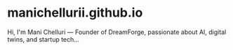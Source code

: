 # manichellurii.github.io
Hi, I'm Mani Chelluri — Founder of DreamForge, passionate about AI, digital twins, and startup tech…

